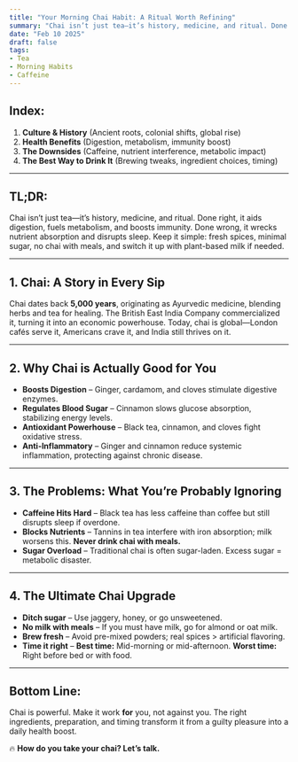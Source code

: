 ```yaml
---
title: "Your Morning Chai Habit: A Ritual Worth Refining"
summary: "Chai isn’t just tea—it’s history, medicine, and ritual. Done right, it aids digestion, fuels metabolism, and boosts immunity. Done wrong, it wrecks nutrient absorption and disrupts sleep. Keep it simple: fresh spices, minimal sugar, no chai with meals, and switch it up with plant-based milk if needed."
date: "Feb 10 2025"
draft: false
tags:
- Tea
- Morning Habits
- Caffeine
---
```


## **Index:**  
1. **Culture & History** (Ancient roots, colonial shifts, global rise)  
2. **Health Benefits** (Digestion, metabolism, immunity boost)  
3. **The Downsides** (Caffeine, nutrient interference, metabolic impact)  
4. **The Best Way to Drink It** (Brewing tweaks, ingredient choices, timing)  

---

## **TL;DR:**  
Chai isn’t just tea—it’s history, medicine, and ritual. Done right, it aids digestion, fuels metabolism, and boosts immunity. Done wrong, it wrecks nutrient absorption and disrupts sleep. Keep it simple: fresh spices, minimal sugar, no chai with meals, and switch it up with plant-based milk if needed.  

---

## **1. Chai: A Story in Every Sip**  
Chai dates back **5,000 years**, originating as Ayurvedic medicine, blending herbs and tea for healing. The British East India Company commercialized it, turning it into an economic powerhouse. Today, chai is global—London cafés serve it, Americans crave it, and India still thrives on it.  

---

## **2. Why Chai is Actually Good for You**  
- **Boosts Digestion** – Ginger, cardamom, and cloves stimulate digestive enzymes.  
- **Regulates Blood Sugar** – Cinnamon slows glucose absorption, stabilizing energy levels.  
- **Antioxidant Powerhouse** – Black tea, cinnamon, and cloves fight oxidative stress.  
- **Anti-Inflammatory** – Ginger and cinnamon reduce systemic inflammation, protecting against chronic disease.  

---

## **3. The Problems: What You’re Probably Ignoring**  
- **Caffeine Hits Hard** – Black tea has less caffeine than coffee but still disrupts sleep if overdone.  
- **Blocks Nutrients** – Tannins in tea interfere with iron absorption; milk worsens this. **Never drink chai with meals.**  
- **Sugar Overload** – Traditional chai is often sugar-laden. Excess sugar = metabolic disaster.  

---

## **4. The Ultimate Chai Upgrade**  
- **Ditch sugar** – Use jaggery, honey, or go unsweetened.  
- **No milk with meals** – If you must have milk, go for almond or oat milk.  
- **Brew fresh** – Avoid pre-mixed powders; real spices > artificial flavoring.  
- **Time it right** – **Best time:** Mid-morning or mid-afternoon. **Worst time:** Right before bed or with food.  

---

## **Bottom Line:**  
Chai is powerful. Make it work **for** you, not against you. The right ingredients, preparation, and timing transform it from a guilty pleasure into a daily health boost.  

🔥 **How do you take your chai? Let’s talk.**